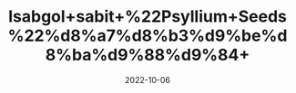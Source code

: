 ---
title: 'Isabgol+sabit+%22Psyllium+Seeds%22%d8%a7%d8%b3%d9%be%d8%ba%d9%88%d9%84+'
date: '2022-10-06' 
metatag: '' 
inventory: '0' 
draft: false 
# meta description 
shortDescripton: 'It+benefits+for+the+symptoms+of+anal+fissure+and+Clears+toxins+from+the+stomach.'
description: 'Seed'
longdescription: ''
featured: True
# product Price
price: '250.0'
# Product Short Description
shortDescription: 'It+benefits+for+the+symptoms+of+anal+fissure+and+Clears+toxins+from+the+stomach.'
productID: '31DE4DA1-A02A-ED11-9968-005056B3A416'
type: 'products'
category: 'Seed' 
thumnailproduct: 'https://eraconnect.blob.core.windows.net/product-images/aminsaddiquidawakhana/31DE4DA1-A02A-ED11-9968-005056B3A416.webp' 
images:
  - image: 'https://eraconnect.blob.core.windows.net/product-images/aminsaddiquidawakhana/31DE4DA1-A02A-ED11-9968-005056B3A416.webp'  
Variants:
---